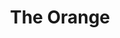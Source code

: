 ---
pid: ns159
title: The Orange
location_transcription: Norris Square
coordinates: "[-75.13458945792, 39.983095041218]"
zipcode: 
gen_neighborhood: 
neighborhood: 
outside_phl: 
age: '10'
age_range: 6-13
instagram: 
image_file_name: ns_159.jpg
proposal_transcription: orange juice
topic: Food
topic_summary: '0'
type: Other No Form
keywords_other: norris square
credit: Yariel
image_labels: 
twitter: 
facebook: 
permalink: "/monuments/ns159/"
layout: item-page
---